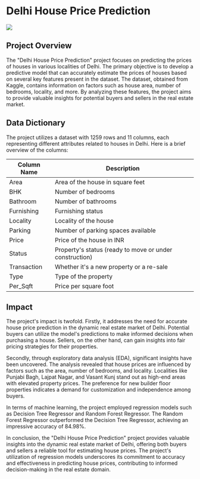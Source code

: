 # Delhi House Price Prediction
![](https://m.economictimes.com/thumb/height-450,width-600,imgsize-201544,msid-80555468/1.jpg)

## Project Overview
The "Delhi House Price Prediction" project focuses on predicting the prices of houses in various localities of Delhi. The primary objective is to develop a predictive model that can accurately estimate the prices of houses based on several key features present in the dataset. The dataset, obtained from Kaggle, contains information on factors such as house area, number of bedrooms, locality, and more. By analyzing these features, the project aims to provide valuable insights for potential buyers and sellers in the real estate market.

## Data Dictionary
The project utilizes a dataset with 1259 rows and 11 columns, each representing different attributes related to houses in Delhi. Here is a brief overview of the columns:

| Column Name | Description |
| --- | --- |
| Area | Area of the house in square feet |
| BHK | Number of bedrooms |
| Bathroom | Number of bathrooms |
| Furnishing | Furnishing status |
| Locality | Locality of the house |
| Parking | Number of parking spaces available |
| Price | Price of the house in INR |
| Status | Property's status (ready to move or under construction) |
| Transaction | Whether it's a new property or a re-sale |
| Type | Type of the property |
| Per_Sqft | Price per square foot |

## Impact
The project's impact is twofold. Firstly, it addresses the need for accurate house price prediction in the dynamic real estate market of Delhi. Potential buyers can utilize the model's predictions to make informed decisions when purchasing a house. Sellers, on the other hand, can gain insights into fair pricing strategies for their properties.

Secondly, through exploratory data analysis (EDA), significant insights have been uncovered. The analysis revealed that house prices are influenced by factors such as the area, number of bedrooms, and locality. Localities like Punjabi Bagh, Lajpat Nagar, and Vasant Kunj stand out as high-end areas with elevated property prices. The preference for new builder floor properties indicates a demand for customization and independence among buyers.

In terms of machine learning, the project employed regression models such as Decision Tree Regressor and Random Forest Regressor. The Random Forest Regressor outperformed the Decision Tree Regressor, achieving an impressive accuracy of 84.98%.

In conclusion, the "Delhi House Price Prediction" project provides valuable insights into the dynamic real estate market of Delhi, offering both buyers and sellers a reliable tool for estimating house prices. The project's utilization of regression models underscores its commitment to accuracy and effectiveness in predicting house prices, contributing to informed decision-making in the real estate domain.
